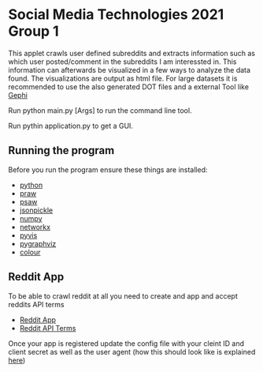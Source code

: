 # Social Media Technologies 2021 Group 1

This applet crawls user defined subreddits and extracts information such as which user posted/comment in the subreddits I am interessted in.
This information can afterwards be visualized in a few ways to analyze the data found.
The visualizations are output as html file.
For large datasets it is recommended to use the also generated DOT files and a external Tool like [Gephi](https://gephi.org/)

Run python main.py [Args] to run the command line tool.

Run pythin application.py to get a GUI.

## Running the program

Before you run the program ensure these things are installed:

- [python](https://www.python.org/downloads/release/python-395/)
- [praw](https://praw.readthedocs.io/en/latest/)
- [psaw](https://psaw.readthedocs.io/en/latest/)
- [jsonpickle](https://jsonpickle.github.io/)
- [numpy](https://numpy.org/)
- [networkx](https://networkx.org/documentation/stable/index.html)
- [pyvis](https://pyvis.readthedocs.io/en/latest/index.html)
- [pygraphviz](https://pygraphviz.github.io/documentation/stable/install.html)
- [colour](https://pypi.org/project/colour/)

## Reddit App

To be able to crawl reddit at all you need to create and app and accept reddits API terms

- [Reddit App](https://www.reddit.com/prefs/apps)
- [Reddit API Terms](https://docs.google.com/forms/d/e/1FAIpQLSezNdDNK1-P8mspSbmtC2r86Ee9ZRbC66u929cG2GX0T9UMyw/viewform)

Once your app is registered update the config file with your cleint ID and client secret
as well as the user agent (how this should look like is explained [here](https://github.com/reddit-archive/reddit/wiki/API))
